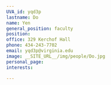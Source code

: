 ```yaml
---
UVA_id: yqd3p
lastname: Do
name: Yen
general_position: faculty
position:
office: 329 Kerchof Hall
phone: 434-243-7702
email: yqd3p@virginia.edu
image: __SITE_URL__/img/people/Do.jpg
personal_page:
interests:

---
```

